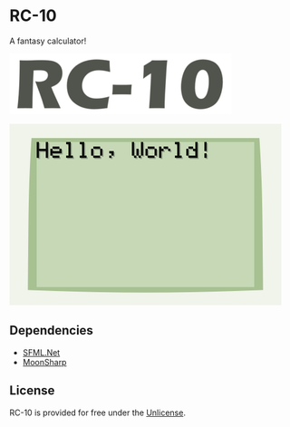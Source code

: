 # RC-10
A fantasy calculator!

![RC-10 Logo](git-resources/logo.png)

!["Hello, World!" Screenshot](git-resources/screen.png)

## Dependencies
- [SFML.Net](https://www.sfml-dev.org/download/sfml.net/)
- [MoonSharp](https://www.moonsharp.org/)

## License
RC-10 is provided for free under the [Unlicense](https://unlicense.org/).
